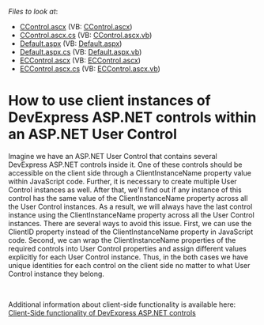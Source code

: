 <!-- default file list -->
*Files to look at*:

* [CControl.ascx](./CS/WebSite/CControl.ascx) (VB: [CControl.ascx](./VB/WebSite/CControl.ascx))
* [CControl.ascx.cs](./CS/WebSite/CControl.ascx.cs) (VB: [CControl.ascx.vb](./VB/WebSite/CControl.ascx.vb))
* [Default.aspx](./CS/WebSite/Default.aspx) (VB: [Default.aspx](./VB/WebSite/Default.aspx))
* [Default.aspx.cs](./CS/WebSite/Default.aspx.cs) (VB: [Default.aspx.vb](./VB/WebSite/Default.aspx.vb))
* [ECControl.ascx](./CS/WebSite/ECControl.ascx) (VB: [ECControl.ascx](./VB/WebSite/ECControl.ascx))
* [ECControl.ascx.cs](./CS/WebSite/ECControl.ascx.cs) (VB: [ECControl.ascx.vb](./VB/WebSite/ECControl.ascx.vb))
<!-- default file list end -->
# How to use client instances of DevExpress ASP.NET controls within an ASP.NET User Control


<p>Imagine we have an ASP.NET User Control that contains several DevExpress ASP.NET controls inside it. One of these controls should be accessible on the client side through a ClientInstanceName property value within JavaScript code. Further, it is necessary to create multiple User Control instances as well. After that, we'll find out if any instance of this control has the same value of the ClientInstanceName property across all the User Control instances. As a result, we will always have the last control instance using the ClientInstanceName property across all the User Control instances. There are several ways to avoid this issue. First, we can use the ClientID property instead of the ClientInstanceName property in JavaScript code. Second, we can wrap the ClientInstanceName properties of the required controls into User Control properties and assign different values explicitly for each User Control instance. Thus, in the both cases we have unique identities for each control on the client side no matter to what User Control instance they belong.</p><br />
<p>Additional information about client-side functionality is available here: <a href="http://documentation.devexpress.com/#AspNet/CustomDocument6908"><u>Client-Side functionality of DevExpress ASP.NET controls</u></a></p>

<br/>



